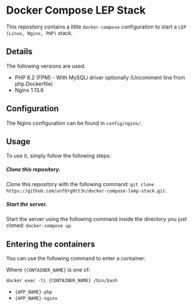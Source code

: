 # Docker Compose LEP Stack

This repository contains a little `docker-compose` configuration to start a `LEP (Linux, Nginx, PHP)` stack.

## Details

The following versions are used.

* PHP 8.2 (FPM) - With MySQLi driver optionally (Uncomment line from php.Dockerfile)
* Nginx 1.13.6

## Configuration

The Nginx configuration can be found in `config/nginx/`.

## Usage

To use it, simply follow the following steps:

##### Clone this repository.

Clone this repository with the following command: `git clone https://github.com/unf0rg0tt3n/docker-compose-lemp-stack.git`.

##### Start the server.

Start the server using the following command inside the directory you just cloned: `docker-compose up`.

## Entering the containers

You can use the following command to enter a container:

Where `{CONTAINER_NAME}` is one of:

`docker exec -ti {CONTAINER_NAME} /bin/bash`

* `{APP_NAME}-php`
* `{APP_NAME}-nginx`
